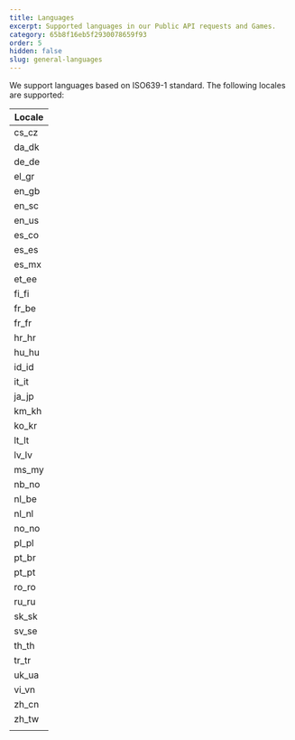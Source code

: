 ```yaml
---
title: Languages
excerpt: Supported languages in our Public API requests and Games.
category: 65b8f16eb5f2930078659f93
order: 5
hidden: false
slug: general-languages
---
```


We support languages based on ISO639-1 standard. The following locales are supported:

| Locale | 
| ------ | 
| cs_cz |  
| da_dk |
| de_de |
| el_gr |
| en_gb |
| en_sc |
| en_us |
| es_co |
| es_es |
| es_mx |
| et_ee |
| fi_fi |
| fr_be |
| fr_fr |
| hr_hr |
| hu_hu |
| id_id |
| it_it |
| ja_jp |
| km_kh |
| ko_kr |
| lt_lt |
| lv_lv |
| ms_my |
| nb_no |
| nl_be |
| nl_nl |
| no_no |
| pl_pl |
| pt_br |
| pt_pt |
| ro_ro |
| ru_ru |
| sk_sk |
| sv_se |
| th_th |
| tr_tr |
| uk_ua |
| vi_vn |
| zh_cn |
| zh_tw |
|  |